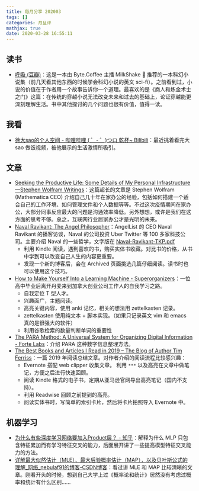 ```yaml
---
title: 每月分享 202003
tags: []
categories: 月旦评
mathjax: true
date: 2020-03-28 16:55:11
---
```





## 读书

- [呼吸 (豆瓣)](https://book.douban.com/subject/34672176/)：这是一本由 Byte.Coffee 主播 MilkShake 🐑 推荐的一本科幻小说集（前几天看其他东西的时候学会科幻小说的英文 sci-fi）。之前看到过，小说的价值在于作者用一个故事告诉你一个道理。最喜欢的是《商人和炼金术士之门》这篇：在传统的穿越小说无法改变未来和过去的基础上，论证穿越能更深刻理解生活。书中其他探讨的几个问题也很有价值，值得一读。

## 我看

- [徐大sao的个人空间 - 哔哩哔哩 ( ゜- ゜)つロ 乾杯~ Bilibili](https://space.bilibili.com/390461123/)：最近挑着看完大 sao 做饭视频，被他展示的生活激情所吸引。

## 文章

- [Seeking the Productive Life: Some Details of My Personal Infrastructure—Stephen Wolfram Writings](https://writings.stephenwolfram.com/2019/02/seeking-the-productive-life-some-details-of-my-personal-infrastructure)：这篇超长的文章是 Stephen Wolfram (Mathematica CEO) 介绍自己几十年在家办公的经验，包括如何搭建一个适合自己的工作环境、如何管理文件和个人数据等等。不过这次疫情期间在家办公，大部分同事反应最大的问题是沟通效率降低。另外想想，或许是我们在这方面的思考不够。总之，互联网行业居家办公才是光明的未来。
- [Naval Ravikant: The Angel Philosopher](https://fs.blog/knowledge-project/naval-ravikant/)：AngelList 的 CEO Naval Ravikant 的播客访谈，Naval 的公司投资 Uber Twitter 等 100 多家科技公司。主要介绍 Naval 的一些哲学，文字版在 [Naval-Ravikant-TKP.pdf](https://fs.blog/wp-content/uploads/2017/02/Naval-Ravikant-TKP.pdf)
    - 利用 Kindle 阅读，遇到喜欢的书，购买实体书收藏。对比书的价格，从书中学到可以改变自己人生的内容更重要。
    - 发现一个新的博客后，会在 Archived 页面挑选几篇仔细阅读。读书时也可以使用这个技巧。
- [How to Make Yourself Into a Learning Machine - Superorganizers](https://superorganizers.substack.com/p/how-to-build-a-learning-machine)：一位高中毕业后离开丹麦来到加拿大创业公司工作人的自我学习之路。
    - 自我定位 T 型人才。
    - 兴趣面广，主题阅读。
    - 高亮关键内容，使用 anki 记忆，相关的想法用 zettelkasten 记录。
    - zettelkasten 使用纯文本 + 脚本实现。（如果只记录英文 vim 和 emacs 真的是很强大的软件）
    - 利用谷歌检索的数量判断单词的重要性
- [The PARA Method: A Universal System for Organizing Digital Information - Forte Labs](https://fortelabs.co/blog/para/)：介绍 PARA 这种数字信息整理方法。
- [The Best Books and Articles I Read in 2019 – The Blog of Author Tim Ferriss](https://tim.blog/2020/01/08/reading-recommendations/)：一篇 2019 年阅读总结文章。对作者介绍的阅读流程比较感兴趣：
    - Evernote 搭配 web clipper 收集文章。 利用 `***` 以及高亮在文章中做笔记，方便之后进行快速回顾。
    - 阅读 Kindle 格式的电子书，定期从亚马逊官网导出高亮笔记（国内不支持）。
    - 利用 Readwise 回顾之前提到的高亮。
    - 阅读实体书时，写简单的索引卡片，然后将卡片拍照导入 Evernote 中。

## 机器学习

- [为什么有些深度学习网络要加入Product层？ - 知乎](https://zhuanlan.zhihu.com/p/111842425)：解释为什么 MLP 只包含特征累加而有学习特征交叉的能力，后面展开讲了一些提高模型特征交叉能力的方法。
- [详解最大似然估计（MLE）、最大后验概率估计（MAP），以及贝叶斯公式的理解_网络_nebulaf91的博客-CSDN博客](https://blog.csdn.net/u011508640/article/details/72815981)：看过讲 MLE 和 MAP 比较清晰的文章。刚看开头的时候，想到自己大学上过《概率论和统计》居然没有考虑过概率和统计有什么区别……